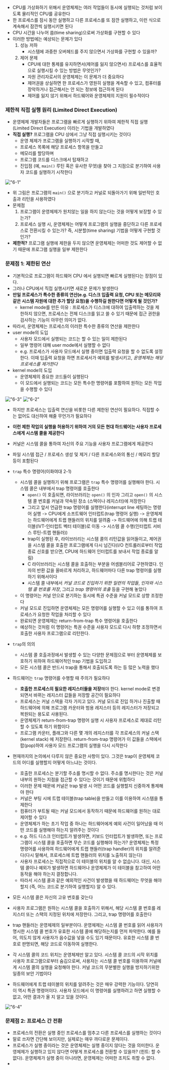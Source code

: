 - CPU를 가상화하기 위해서 운영체제는 여러 작업들이 동시에 실행되는 것처럼 보이도록 물리적인 CPU를 공유한다
- 한 프로세스를 잠시 동안 실행하고 다른 프로세스를 또 잠깐 실행하고, 이런 식으로 계속해서 잠깐씩 실행시키면 된다
- CPU 시간을 나누어 씀(time sharing)으로써 가상화를 구현할 수 있다
- 이러한 방법에는 예상되는 문제가 있다
  1. 성능 저하
     - 시스템에 과중한 오버헤드를 주지 않으면서 가상화를 구현할 수 있을까?
  2. 제어 문제
     - CPU에 대한 통제를 유지하면서(제어를 잃지 않으면서) 프로세스를 효율적으로 실행시킬 수 있는 방법은 무엇인가?
     - 자원 관리자로서의 운영체제는 이 문제가 더 중요하다
     - 제어권을 상실하면 한 프로세스가 영원히 실행을 계속할 수 있고, 컴퓨터를 장악하거나 접근해서는 안 되는 정보에 접근하게 된다
     - 제어를 잃지 않기 위해서 하드웨어와 운영체제의 지원이 필수적이다

### 제한적 직접 실행 원리 (Limited Direct Execution)

- 운영체제 개발자들은 프로그램을 빠르게 실행하기 위하여 제한적 직접 실행(Limited Direct Execution) 이라는 기법을 개발하였다
- **직접 실행?** 프로그램을 CPU 상에서 그냥 직접 실행시키는 것이다
  - 운영 체제가 프로그램을 실행하기 시작할 때,
  - 프로세스 목록에 해당 프로세스 항목을 만들고
  - 메모리를 할당하며
  - 프로그램 코드를 디스크에서 탑재하고
  - 진입점 (예, `main()` 루틴 혹은 유사한 무엇)을 찾아 그 지점으로 분기하여 사용자 코드를 실행하기 시작한다

!["6-1"](../img/6-1.png)

- 위 그림은 프로그램의 `main()` 으로 분기하고 커널로 되돌아가기 위해 일반적인 호출과 리턴을 사용하였다
- 문제점
  1.  프로그램이 운영체제가 원치않는 일을 하지 않는다는 것을 어떻게 보장할 수 있는가?
  2.  프로세스 실행 시, 운영체제는 어떻게 프로그램의 실행을 중단하고 다른 프로세스로 전환시킬 수 있는가? 즉, 시분할(time sharing) 기법을 어떻게 구현할 것인가?
- **제한적?** 프로그램 실행에 제한을 두지 않으면 운영체제는 어떠한 것도 제어할 수 없기 때문에 프로그램 실행을 일부 제한한다

### 문제점 1: 제한된 연산

- 기본적으로 프로그램이 하드웨어 CPU 에서 실행되면 빠르게 실행된다는 장점이 있다.
- 그러나 CPU에서 직접 실행시키면 새로운 문제가 발생한다
- **만일 프로세스가 특수한 종류의 연산(e.g. 디스크 입출력 요청, CPU 또는 메모리와 같은 시스템 자원에 대한 추가 할당 요청)을 수행하길 원한다면 어떻게 될 것인가?**
  - kernel mode를 만든 이유 : 프로세스가 디스크에 대하여 입출력하는 것을 제한하지 않으면, 프로세스는 전체 디스크를 읽고 쓸 수 있기 때문에 접근 권한을 검사하는 기능이 아무런 의미가 없다.
- 따라서, 운영체제는 프로세스의 이러한 특수한 종류의 연산을 제한한다
- user mode의 도입
  - 사용자 모드에서 실행되는 코드는 할 수 있는 일이 제한된다
  - 일부 명령어 대해 user mode에서 실행할 수 없다
  - e.g. 프로세스가 사용자 모드에서 실행 중이면 입출력 요청을 할 수 없도록 설정한다. 이때 입출력 요청을 하면 프로세서가 예외를 발생시키고, _운영체제는 해당 프로세스를 제거한다_
- kernel mode의 도입
  - 운영체제의 중요한 코드들이 실행된다
  - 이 모드에서 실행되는 코드는 모든 특수한 명령어를 포함하여 원하는 모든 작업을 수행할 수 있다

!["6-3"](../img/6-3.png)
!["6-2"](../img/6-2.png)

- 하지만 프로세스는 입출력 연산을 비롯한 다른 제한된 연산이 필요하다. 직접할 수는 없어도 대신하여 해줄 무언가가 필요하다
- **이런 제한 작업의 실행을 허용하기 위하여 거의 모든 현대 하드웨어는 사용자 프로세스에게 시스템 콜을 제공한다**
- 커널은 시스템 콜을 통하여 자신의 주요 기능을 사용자 프로그램에게 제공한다
- 파일 시스템 접근 / 프로세스 생성 및 제거 / 다른 프로세스와의 통신 / 메모리 할당 등이 포함된다

- `trap` 특수 명령어(이화여대 2-1)

  - 시스템 콜을 실행하기 위해 프로그램은 `trap` 특수 명령어를 실행해야 한다. 시스템 콜은 내부에서 trap 명령어를 호출한다
    - `open()` 이 호출되면, 라이브러리는 `open()` 의 인자 그리고 `open()` 의 시스템 콜 번호를 커널과 약속된 장소 (스택이나 레지스터)에 저장한다
    - 그리고 앞서 언급한 trap 명령어를 실행한다(interrupt line 세팅하는 명령어 실행 -> CPU에게 소프트웨어 인터럽트(trap 명령어 실행) -> 운영체제는 하드웨어에게 트랩 핸들러의 위치를 알려줌 -> 하드웨어에 의해 트랩 테이블(IVT-인터럽트 벡터 테이블)로 이동 -> 시스템 콜 수행(인터럽트 서비스 루틴-트랩 핸들러))
    - trap이 실행된 후, 라이브러리는 시스템 콜의 리턴값을 읽어들이고, 제어권을 시스템 콜을 호출한 프로그램에게 다시 넘긴다(I/O 컨트롤러로부터 작업 종료 신호를 받으면, CPU에 하드웨어 인터럽트를 보내서 작업 종료를 알림)
    - C 라이브러리는 시스템 콜을 호출하는 부분을 어셈블리어로 구현하였다. 인자의 반환 값을 올바르게 처리하고, 하드웨어마다 다른 trap 명령어를 실행하기 위해서이다
    - 시스템 콜 내부에서 _커널 코드로 진입하기 위한 일련의 작업들_, _인자와 시스템 콜 번호를 저장_, 그리고 _trap 명령어의 호출_ 등을 구현해 놓았다
  - 이 명령어는 커널 안으로 분기하는 동시에 특권 수준을 커널 모드로 상향 조정한다
  - 커널 모드로 진입하면 운영체제는 모든 명령어를 실행할 수 있고 이를 통하여 프로세스가 요청한 작업을 처리할 수 있다
  - 완료되면 운영체제는 return-from-trap 특수 명령어을 호출한다
  - 예상하는 것처럼 이 명령어는 특권 수준을 사용자 모드로 다시 하향 조정하면서 호출한 사용자 프로그램으로 리턴한다.

- `trap`의 의의

  - 시스템 콜 호출과정에서 발생할 수 있는 다양한 문제점으로 부터 운영체제를 보호하기 위하여 하드웨어적인 trap 기법을 도입하고
  - 모든 시스템 콜은 반드시 trap을 통해서 호출되도록 하는 등 많은 노력을 했다

- 하드웨어는 `trap` 명령어를 수행할 때 주의가 필요하다

  - **호출한 프로세스의 필요한 레지스터들을 저장**해야 한다. kernel mode로 변경되면서 바뀌는 레지스터 값들을 저장할 공간이 필요하다
  - 프로세스는 커널 스택을 각자 가지고 있다. 커널 모드로 진입 하거나 진출할 때 하드웨어에 의해 프로그램 카운터와 범용 레지스터 등의 레지스터가 저장되고 복원되는 용도로 사용된다.
  - 운영체제가 return-from-trap 명령어 실행 시 사용자 프로세스로 제대로 리턴할 수 있도록 하기 위함이다
  - 프로그램 카운터, 플래그와 다른 몇 개의 레지스터를 각 프로세스의 커널 스택(kernel stack) 에 저장한다. return-from-trap 명령어가 이 값들을 스택에서 팝(pop)하여 사용자 모드 프로그램의 실행을 다시 시작한다

- 현재까지의 논의에서 다루지 않은 중요한 사항이 있다. 그것은 trap이 운영체제 코드의 어디를 실행할지 어떻게 아느냐는 것이다.

  - 호출한 프로세스는 분기할 주소를 명시할 수 없다. 주소를 명시한다는 것은 커널 내부의 원하는 지점을 접근할 수 있다는 것이기 때문에 위험하다
  - 이러한 문제 때문에 커널은 trap 발생 시 어떤 코드를 실행할지 신중하게 통제해야 한다
  - 커널은 부팅 시에 트랩 테이블(trap table)을 만들고 이를 이용하여 시스템을 통제한다
  - 컴퓨터가 부트될 때는 커널 모드에서 동작하기 때문에 하드웨어를 원하는 대로 제어할 수 있다
  - 운영체제가 하는 초기 작업 중 하나는 하드웨어에게 예외 사건이 일어났을 때 어떤 코드를 실행해야 하는지 알려주는 것이다
  - e.g. 하드 디스크 인터럽트가 발생하면, 키보드 인터럽트가 발생하면, 또는 프로그램이 시스템 콜을 호출하면 무슨 코드를 실행해야 하는가? 운영체제는 특정 명령어를 사용하여 하드웨어에게 트랩 핸들러(trap handler)의 위치를 알려준다(다시 말해서, 프로세스에 트랩 핸들러의 위치를 노출하지 않는다)
  - 사용자 프로세스는 직접적으로 이 테이블의 위치를 알 수 없습니다. 대신, 시스템 콜이나 예외가 발생하면 하드웨어나 운영체제가 이 테이블을 참고하여 어떤 동작을 해야 하는지 결정합니다.
  - 따라서 시스템 콜과 같은 예외적인 사건이 발생했을 때 하드웨어는 무엇을 해야 할지 (즉, 어느 코드로 분기하여 실행할지) 알 수 있다.

- 모든 시스템 콜은 자신의 고유 번호를 갖는다
- 사용자 프로그램은 원하는 시스템 콜을 호출하기 위해서, 해당 시스템 콜 번호를 레지스터 또는 스택의 지정된 위치에 저장한다. 그리고, trap 명령어를 호출한다
- trap 핸들러는 운영체제의 일부분이다. 운영체제는 시스템 콜 번호를 읽어 사용자가 명시한 시스템 콜 번호가 유효한 시스템 콜에 해당하는지를 먼저 파악한다. 예를 들어, 의도치 않게 사용자가 음수값을 넣을 수도 있기 때문이다. 유효한 시스템 콜 번호로 판명되면, 해당 코드로 이동하여 실행한다.
- 각 시스템 콜의 코드 위치는 운영체제만 알고 있다. 시스템 콜 코드의 시작 위치를 사용자 프로그램으로부터 숨김으로써, 사용자는 시스템 콜 번호를 이용하여 커널에게 시스템 콜의 실행을 요청해야 한다. 커널 코드의 무분별한 실행을 방지하기위한 일종의 보안 기법이다
- 하드웨어에게 트랩 테이블의 위치를 알려주는 것은 매우 강력한 기능이다. 당연히 이 역시 특권 명령어이다. 사용자 모드에서 이 명령어를 실행하려고 하면 실행할 수 없고, 어떤 결과가 올 지 알고 있을 것이다.

!["6-4"](../img/6-4.png)

### 문제점 2: 프로세스 간 전환

- 프로세스의 전환은 실행 중인 프로세스를 멈추고 다른 프로세스를 실행하는 것이다
- 말로 쓰자면 간단해 보이지만, 실제로는 매우 까다로운 문제이다.
- 프로세스가 실행 중이라는 것은 운영체제는 실행 중이지 않다는 것을 의미한다. 운영체제가 실행하고 있지 않다면 어떻게 프로세스를 전환할 수 있을까? (힌트: 할 수 없다). 운영체제가 실행 중이 아니라면, 운영체제는 어떠한 조치도 취할 수 없다.
-
